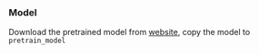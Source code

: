 ### Model
Download the pretrained model from  [website](https://drive.google.com/drive/folders/1DeM8jjPWmXd9H4wNCiIIMmDENqoEy51y?usp=sharing), copy the model to ```pretrain_model```
